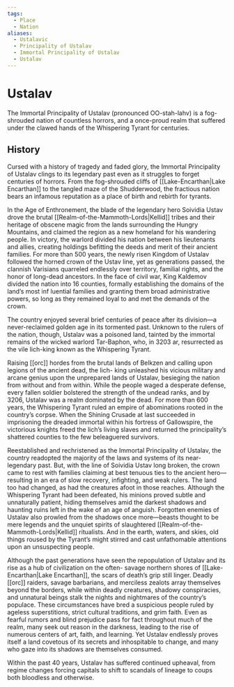 ```yaml
---
tags:
  - Place
  - Nation
aliases:
  - Ustalavic
  - Principality of Ustalav
  - Immortal Principality of Ustalav
  - Ustalav
---
```

# Ustalav
The Immortal Principality of Ustalav (pronounced OO-stah-lahv)  is a fog-shrouded nation of countless horrors, and a once-proud realm that suffered under the clawed hands of the Whispering Tyrant for centuries.
## History
Cursed with a history of tragedy and faded glory, the Immortal Principality of Ustalav clings to its legendary past even as it struggles to forget centuries of horrors. From the fog-shrouded cliffs of [[Lake-Encarthan|Lake Encarthan]] to the tangled maze of the Shudderwood, the fractious nation bears an infamous reputation as a place of birth and rebirth for tyrants.

In the Age of Enthronement, the blade of the legendary hero Soividia Ustav drove the brutal [[Realm-of-the-Mammoth-Lords|Kellid]] tribes and their heritage of obscene magic from the lands surrounding the Hungry Mountains, and claimed the region as a new homeland for his wandering people. In victory, the warlord divided his nation between his lieutenants and allies, creating holdings befitting the deeds and merit of their ancient families. For more than 500 years, the newly risen Kingdom of Ustalav followed the horned crown of the Ustav line, yet as generations passed, the clannish Varisians quarreled endlessly over territory, familial rights, and the honor of long-dead ancestors. In the face of civil war, King Kaldemov divided the nation into 16 counties, formally establishing the domains of the land’s most inf luential families and granting them broad administrative powers, so long as they remained loyal to and met the demands of the crown.

The country enjoyed several brief centuries of peace after its division—a never-reclaimed golden age in its tormented past. Unknown to the rulers of the nation, though, Ustalav was a poisoned land, tainted by the immortal remains of the wicked warlord Tar-Baphon, who, in 3203 ar, resurrected as the vile lich-king known as the Whispering Tyrant.

Raising [[orc]] hordes from the brutal lands of Belkzen and calling upon legions of the ancient dead, the lich- king unleashed his vicious military and arcane genius upon the unprepared lands of Ustalav, besieging the nation from without and from within. While the people waged a desperate defense, every fallen soldier bolstered the strength of the undead ranks, and by 3206, Ustalav was a realm dominated by the dead. For more than 600 years, the Whispering Tyrant ruled an empire of abominations rooted in the country’s corpse. When the Shining Crusade at last succeeded in imprisoning the dreaded immortal within his fortress of Gallowspire, the victorious knights freed the lich’s living slaves and returned the principality’s shattered counties to the few beleaguered survivors.

Reestablished and rechristened as the Immortal Principality of Ustalav, the country readopted the majority of the laws and systems of its near-legendary past. But, with the line of Soividia Ustav long broken, the crown came to rest with families claiming at best tenuous ties to the ancient hero—resulting in an era of slow recovery, infighting, and weak rulers. The land too had changed, as had the creatures afoot in those reaches. Although the Whispering Tyrant had been defeated, his minions proved subtle and unnaturally patient, hiding themselves amid the darkest shadows and haunting ruins left in the wake of an age of anguish. Forgotten enemies of Ustalav also prowled from the shadows once more—beasts thought to be mere legends and the unquiet spirits of slaughtered [[Realm-of-the-Mammoth-Lords|Kellid]] ritualists. And in the earth, waters, and skies, old things roused by the Tyrant’s might stirred and cast unfathomable attentions upon an unsuspecting people.

Although the past generations have seen the repopulation of Ustalav and its rise as a hub of civilization on the often- savage northern shores of [[Lake-Encarthan|Lake Encarthan]], the scars of death’s grip still linger. Deadly [[orc]] raiders, savage barbarians, and merciless zealots array themselves beyond the borders, while within deadly creatures, shadowy conspiracies, and unnatural beings stalk the nights and nightmares of the country’s populace. These circumstances have bred a suspicious people ruled by ageless superstitions, strict cultural traditions, and grim faith. Even as fearful rumors and blind prejudice pass for fact throughout much of the realm, many seek out reason in the darkness, leading to the rise of numerous centers of art, faith, and learning. Yet Ustalav endlessly proves itself a land covetous of its secrets and inhospitable to change, and many who gaze into its shadows are themselves consumed.

Within the past 40 years, Ustalav has suffered continued upheaval, from regime changes forcing capitals to shift to scandals of lineage to coups both bloodless and otherwise.